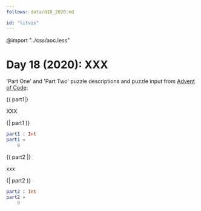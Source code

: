 ```yaml
---
follows: data/d18_2020.md

id: "litvis"
---
```


@import "../css/aoc.less"

# Day 18 (2020): XXX

'Part One' and 'Part Two' puzzle descriptions and puzzle input from [Advent of Code](https://adventofcode.com/2020/day/18):

{( part1|}

XXX

{| part1 )}

```elm {l r}
part1 : Int
part1 =
    0
```

{( part2 |}

xxx

{| part2 )}

```elm {l r}
part2 : Int
part2 =
    0
```

